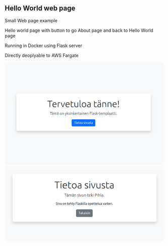 ## Hello World web page


Small Web page example

Hello world page with button to go About page and back to Hello World page

Running in Docker using Flask server

Directly deoplyable to AWS Fargate

![Page 1](page1.png)
![Page 2](page2.png)
